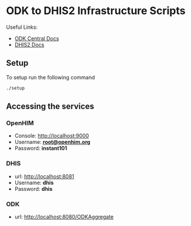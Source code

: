 # ODK to DHIS2 Infrastructure Scripts

Useful Links:

- [ODK Central Docs](https://docs.opendatakit.org/getting-started/)
- [DHIS2 Docs](https://docs.dhis2.org/2.33/en/index.html)

## Setup

To setup run the following command

```bash
./setup
```

## Accessing the services

### OpenHIM

* Console: <http://localhost:9000>
* Username: **root@openhim.org**
* Password: **instant101**

### DHIS

* url: <http://localhost:8081>
* Username: **dhis**
* Password: **dhis**

### ODK

* url: <http://localhost:8080/ODKAggregate>
